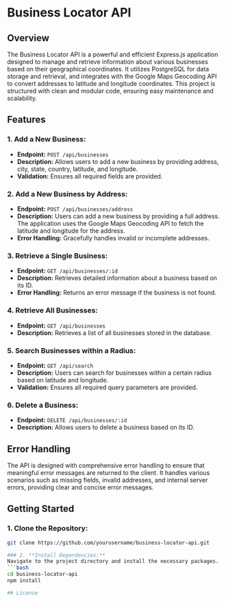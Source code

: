 # Business Locator API

## Overview

The Business Locator API is a powerful and efficient Express.js application designed to manage and retrieve information about various businesses based on their geographical coordinates. It utilizes PostgreSQL for data storage and retrieval, and integrates with the Google Maps Geocoding API to convert addresses to latitude and longitude coordinates. This project is structured with clean and modular code, ensuring easy maintenance and scalability.

## Features

### 1. **Add a New Business:**
   - **Endpoint:** `POST /api/businesses`
   - **Description:** Allows users to add a new business by providing address, city, state, country, latitude, and longitude.
   - **Validation:** Ensures all required fields are provided.

### 2. **Add a New Business by Address:**
   - **Endpoint:** `POST /api/businesses/address`
   - **Description:** Users can add a new business by providing a full address. The application uses the Google Maps Geocoding API to fetch the latitude and longitude for the address.
   - **Error Handling:** Gracefully handles invalid or incomplete addresses.

### 3. **Retrieve a Single Business:**
   - **Endpoint:** `GET /api/businesses/:id`
   - **Description:** Retrieves detailed information about a business based on its ID.
   - **Error Handling:** Returns an error message if the business is not found.

### 4. **Retrieve All Businesses:**
   - **Endpoint:** `GET /api/businesses`
   - **Description:** Retrieves a list of all businesses stored in the database.

### 5. **Search Businesses within a Radius:**
   - **Endpoint:** `GET /api/search`
   - **Description:** Users can search for businesses within a certain radius based on latitude and longitude.
   - **Validation:** Ensures all required query parameters are provided.

### 6. **Delete a Business:**
   - **Endpoint:** `DELETE /api/businesses/:id`
   - **Description:** Allows users to delete a business based on its ID.

## Error Handling

The API is designed with comprehensive error handling to ensure that meaningful error messages are returned to the client. It handles various scenarios such as missing fields, invalid addresses, and internal server errors, providing clear and concise error messages.

## Getting Started

### 1. **Clone the Repository:**
   ```bash
   git clone https://github.com/yourusername/business-locator-api.git

### 2. **Install Dependencies:**
   Navigate to the project directory and install the necessary packages.
   ```bash
   cd business-locator-api
   npm install

## License
